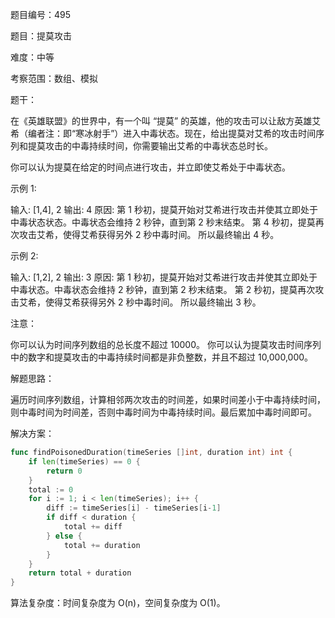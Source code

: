 题目编号：495

题目：提莫攻击

难度：中等

考察范围：数组、模拟

题干：

在《英雄联盟》的世界中，有一个叫 “提莫” 的英雄，他的攻击可以让敌方英雄艾希（编者注：即“寒冰射手”）进入中毒状态。现在，给出提莫对艾希的攻击时间序列和提莫攻击的中毒持续时间，你需要输出艾希的中毒状态总时长。

你可以认为提莫在给定的时间点进行攻击，并立即使艾希处于中毒状态。

示例 1:

输入: [1,4], 2
输出: 4
原因: 第 1 秒初，提莫开始对艾希进行攻击并使其立即处于中毒状态状态。中毒状态会维持 2 秒钟，直到第 2 秒末结束。
第 4 秒初，提莫再次攻击艾希，使得艾希获得另外 2 秒中毒时间。
所以最终输出 4 秒。

示例 2:

输入: [1,2], 2
输出: 3
原因: 第 1 秒初，提莫开始对艾希进行攻击并使其立即处于中毒状态。中毒状态会维持 2 秒钟，直到第 2 秒末结束。
第 2 秒初，提莫再次攻击艾希，使得艾希获得另外 2 秒中毒时间。
所以最终输出 3 秒。

注意：

你可以认为时间序列数组的总长度不超过 10000。
你可以认为提莫攻击时间序列中的数字和提莫攻击的中毒持续时间都是非负整数，并且不超过 10,000,000。

解题思路：

遍历时间序列数组，计算相邻两次攻击的时间差，如果时间差小于中毒持续时间，则中毒时间为时间差，否则中毒时间为中毒持续时间。最后累加中毒时间即可。

解决方案：

```go
func findPoisonedDuration(timeSeries []int, duration int) int {
    if len(timeSeries) == 0 {
        return 0
    }
    total := 0
    for i := 1; i < len(timeSeries); i++ {
        diff := timeSeries[i] - timeSeries[i-1]
        if diff < duration {
            total += diff
        } else {
            total += duration
        }
    }
    return total + duration
}
```

算法复杂度：时间复杂度为 O(n)，空间复杂度为 O(1)。